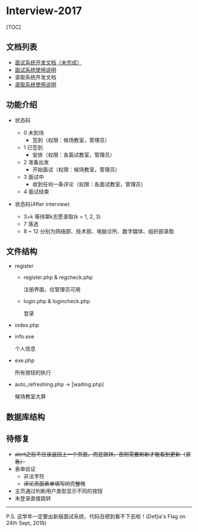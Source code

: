 # Interview-2017
[TOC]
## 文档列表

- [面试系统开发文档（未完成）](README.md)
- [面试系统使用说明](HowToUse.md)
- 录取系统开发文档
- [录取系统使用说明](paris-v2.0/Usage.md)

## 功能介绍

- 状态码
  - 0 未到场
    - 签到（权限：候场教室，管理员）
  - 1 已签到
    - 安排（权限：各面试教室，管理员）
  - 2 准备出发
    - 开始面试（权限：候场教室，管理员）
  - 3 面试中
    - 收到任何一条评论（权限：各面试教室，管理员）
  - 4 面试结束

- 状态码(After interview)
  - 3+k 等待第k志愿录取(k = 1, 2, 3)
  - 7 落选
  - 8 ~ 12 分别为网络部、技术部、电脑诊所、数字媒体、组织部录取

## 文件结构

- register

  - register.php & regcheck.php

    注册界面，仅管理员可用

  - login.php & logincheck.php

    登录

- index.php

- info.exe

  个人信息

- exe.php

  所有按钮的执行

- auto_refreshing.php -> [waiting.php]

  候场教室大屏

## 数据库结构 

## 待修复

- ~~alert之后不应该返回上一个页面，而是跳转，否则需要刷新才能看到更新（紧急）~~
- 表单验证
  - 非法字符
  - ~~评论页面表单填写的完整性~~
- 主页通过判断用户类型显示不同的按钮
- 未登录直接跳转

------

P.S. 这学年一定要出新版面试系统，代码丑陋到看不下去啦！(Defjia's Flag on 24th Sept, 2018)

